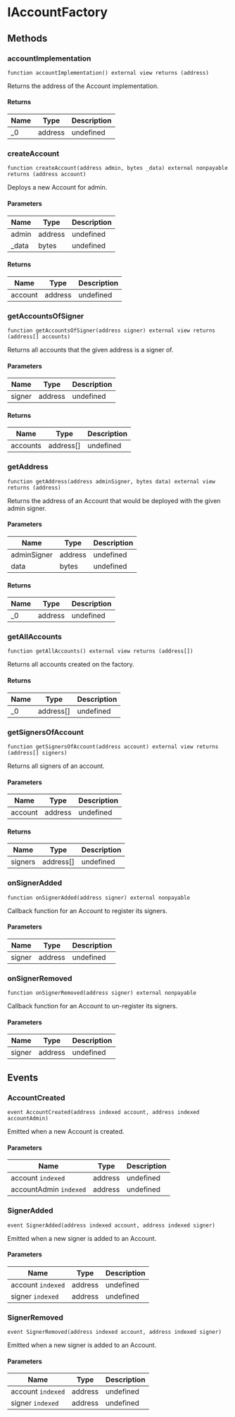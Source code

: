 # IAccountFactory









## Methods

### accountImplementation

```solidity
function accountImplementation() external view returns (address)
```

Returns the address of the Account implementation.




#### Returns

| Name | Type | Description |
|---|---|---|
| _0 | address | undefined |

### createAccount

```solidity
function createAccount(address admin, bytes _data) external nonpayable returns (address account)
```

Deploys a new Account for admin.



#### Parameters

| Name | Type | Description |
|---|---|---|
| admin | address | undefined |
| _data | bytes | undefined |

#### Returns

| Name | Type | Description |
|---|---|---|
| account | address | undefined |

### getAccountsOfSigner

```solidity
function getAccountsOfSigner(address signer) external view returns (address[] accounts)
```

Returns all accounts that the given address is a signer of.



#### Parameters

| Name | Type | Description |
|---|---|---|
| signer | address | undefined |

#### Returns

| Name | Type | Description |
|---|---|---|
| accounts | address[] | undefined |

### getAddress

```solidity
function getAddress(address adminSigner, bytes data) external view returns (address)
```

Returns the address of an Account that would be deployed with the given admin signer.



#### Parameters

| Name | Type | Description |
|---|---|---|
| adminSigner | address | undefined |
| data | bytes | undefined |

#### Returns

| Name | Type | Description |
|---|---|---|
| _0 | address | undefined |

### getAllAccounts

```solidity
function getAllAccounts() external view returns (address[])
```

Returns all accounts created on the factory.




#### Returns

| Name | Type | Description |
|---|---|---|
| _0 | address[] | undefined |

### getSignersOfAccount

```solidity
function getSignersOfAccount(address account) external view returns (address[] signers)
```

Returns all signers of an account.



#### Parameters

| Name | Type | Description |
|---|---|---|
| account | address | undefined |

#### Returns

| Name | Type | Description |
|---|---|---|
| signers | address[] | undefined |

### onSignerAdded

```solidity
function onSignerAdded(address signer) external nonpayable
```

Callback function for an Account to register its signers.



#### Parameters

| Name | Type | Description |
|---|---|---|
| signer | address | undefined |

### onSignerRemoved

```solidity
function onSignerRemoved(address signer) external nonpayable
```

Callback function for an Account to un-register its signers.



#### Parameters

| Name | Type | Description |
|---|---|---|
| signer | address | undefined |



## Events

### AccountCreated

```solidity
event AccountCreated(address indexed account, address indexed accountAdmin)
```

Emitted when a new Account is created.



#### Parameters

| Name | Type | Description |
|---|---|---|
| account `indexed` | address | undefined |
| accountAdmin `indexed` | address | undefined |

### SignerAdded

```solidity
event SignerAdded(address indexed account, address indexed signer)
```

Emitted when a new signer is added to an Account.



#### Parameters

| Name | Type | Description |
|---|---|---|
| account `indexed` | address | undefined |
| signer `indexed` | address | undefined |

### SignerRemoved

```solidity
event SignerRemoved(address indexed account, address indexed signer)
```

Emitted when a new signer is added to an Account.



#### Parameters

| Name | Type | Description |
|---|---|---|
| account `indexed` | address | undefined |
| signer `indexed` | address | undefined |



